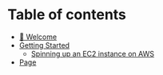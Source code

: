 # Table of contents

* [🏁 Welcome](README.md)
* [Getting Started](getting-started/README.md)
  * [Spinning up an EC2 instance on AWS](getting-started/spinning-up-an-ec2-instance-on-aws.md)
* [Page](page.md)
